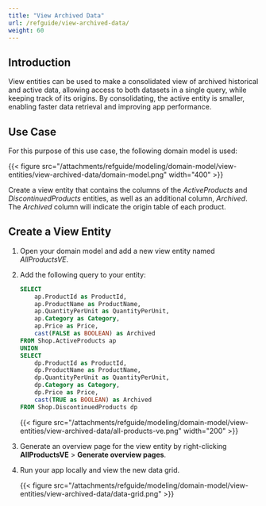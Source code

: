 ```yaml
---
title: "View Archived Data"
url: /refguide/view-archived-data/
weight: 60
---
```


## Introduction

View entities can be used to make a consolidated view of archived historical and active data, allowing access to both datasets in a single query, while keeping track of its origins. By consolidating, the active entity is smaller, enabling faster data retrieval and improving app performance. 

## Use Case

For this purpose of this use case, the following domain model is used:

{{< figure src="/attachments/refguide/modeling/domain-model/view-entities/view-archived-data/domain-model.png" width="400" >}}

Create a view entity that contains the columns of the *ActiveProducts* and *DiscontinuedProducts* entities, as well as an additional column, *Archived*. The *Archived* column will indicate the origin table of each product. 

## Create a View Entity 

1. Open your domain model and add a new view entity named *AllProductsVE*. 
2. Add the following query to your entity:

    ```sql
    SELECT
        ap.ProductId as ProductId,
        ap.ProductName as ProductName,
        ap.QuantityPerUnit as QuantityPerUnit,
        ap.Category as Category,
        ap.Price as Price,
        cast(FALSE as BOOLEAN) as Archived
    FROM Shop.ActiveProducts ap
    UNION
    SELECT
        dp.ProductId as ProductId,
        dp.ProductName as ProductName,
        dp.QuantityPerUnit as QuantityPerUnit,
        dp.Category as Category,
        dp.Price as Price,
        cast(TRUE as BOOLEAN) as Archived
    FROM Shop.DiscontinuedProducts dp
    ```

    {{< figure src="/attachments/refguide/modeling/domain-model/view-entities/view-archived-data/all-products-ve.png" width="200" >}}

3. Generate an overview page for the view entity by right-clicking **AllProductsVE** > **Generate overview pages**.
4. Run your app locally and view the new data grid. 

    {{< figure src="/attachments/refguide/modeling/domain-model/view-entities/view-archived-data/data-grid.png" >}}

